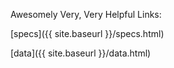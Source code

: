 
Awesomely Very, Very Helpful Links:

[specs]({{ site.baseurl }}/specs.html)

[data]({{ site.baseurl }}/data.html)
